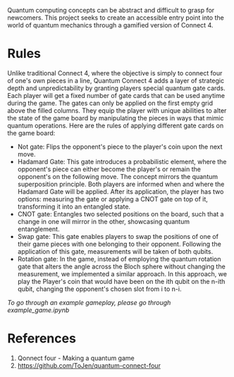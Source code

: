 Quantum computing concepts can be abstract and difficult to grasp for newcomers. This project seeks to create an accessible entry point into the world of quantum mechanics through a gamified version of Connect 4.

# Rules
Unlike traditional Connect 4, where the objective is simply to connect four of one's own pieces in a line, Quantum Connect 4 adds a layer of strategic depth and unpredictability by granting players special quantum gate cards. Each player will get a fixed number of gate cards that can be used anytime during the game. The gates can only be applied on the first empty grid above the filled columns. They equip the player with unique abilities to alter the state of the game board by manipulating the pieces in ways that mimic quantum operations. Here are the rules of applying different gate cards on the game board: 
- Not gate: Flips the opponent's piece to the player's coin upon the next move. 
- Hadamard Gate: This gate introduces a probabilistic element, where the opponent's piece can either become the player's or remain the opponent's on the following move. The concept mirrors the quantum superposition principle. Both players are informed when and where the Hadamard Gate will be applied. After its application, the player has two options: measuring the gate or applying a CNOT gate on top of it, transforming it into an entangled state. 
- CNOT gate: Entangles two selected positions on the board, such that a change in one will mirror in the other, showcasing quantum entanglement. 
- Swap gate: This gate enables players to swap the positions of one of their game pieces with one belonging to their opponent. Following the application of this gate, measurements will be taken of both qubits.
- Rotation gate: In the game, instead of employing the quantum rotation gate that alters the angle across the Bloch sphere without changing the measurement, we implemented a similar approach. In this approach, we play the Player's coin that would have been on the ith qubit on the n-ith qubit, changing the opponent's chosen slot from i to n-i.


*To go through an example gameplay, please go through example_game.ipynb*

# References
1. Qonnect four - Making a quantum game
2. https://github.com/ToJen/quantum-connect-four
